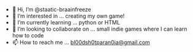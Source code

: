 - 👋 Hi, I’m @staatic-braainfreeze
- 👀 I’m interested in ... creating my own game!
- 🌱 I’m currently learning ... python or HTML
- 💞️ I’m looking to collaborate on ... small indie games where I can learn how to code
- 📫 How to reach me ... bl00dsh0tparan0ia@gmail.com 

<!---
staatic-braainfreeze/staatic-braainfreeze is a ✨ special ✨ repository because its `README.md` (this file) appears on your GitHub profile.
You can click the Preview link to take a look at your changes.
--->
